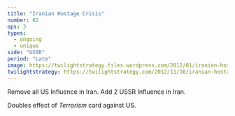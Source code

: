 ```yaml
---
title: "Iranian Hostage Crisis"
number: 82
ops: 3
types:
  - ongoing
  - unique
side: "USSR"
period: "Late"
image: https://twilightstrategy.files.wordpress.com/2012/01/iranian-hostage-crisis.jpg
twilightstrategy: https://twilightstrategy.com/2012/11/30/iranian-hostage-crisis/
---
```

Remove all US Influence in Iran. Add 2 USSR Influence in Iran.

Doubles effect of *Terrorism* card against US.

